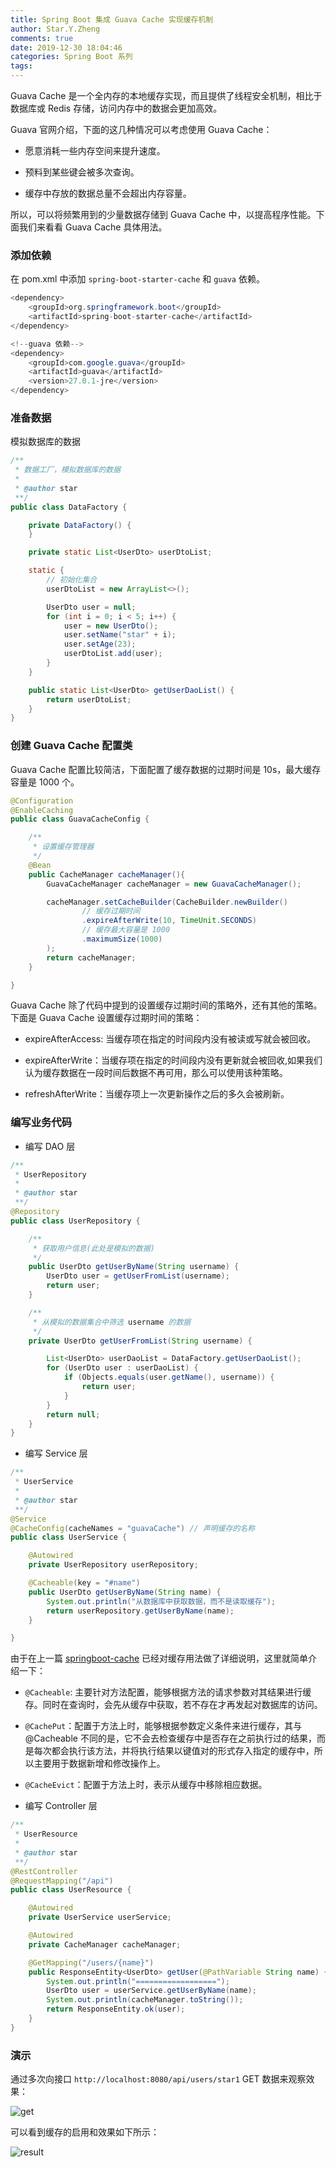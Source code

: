 ```yaml
---
title: Spring Boot 集成 Guava Cache 实现缓存机制
author: Star.Y.Zheng
comments: true
date: 2019-12-30 18:04:46
categories: Spring Boot 系列
tags:
---
```

Guava Cache 是一个全内存的本地缓存实现，而且提供了线程安全机制，相比于数据库或 Redis 存储，访问内存中的数据会更加高效。  

Guava 官网介绍，下面的这几种情况可以考虑使用 Guava Cache：

- 愿意消耗一些内存空间来提升速度。

- 预料到某些键会被多次查询。

- 缓存中存放的数据总量不会超出内存容量。

所以，可以将频繁用到的少量数据存储到 Guava Cache 中，以提高程序性能。下面我们来看看 Guava Cache 具体用法。

<!-- more -->

### 添加依赖

在 pom.xml 中添加 `spring-boot-starter-cache` 和 `guava` 依赖。

```java
<dependency>
    <groupId>org.springframework.boot</groupId>
    <artifactId>spring-boot-starter-cache</artifactId>
</dependency>

<!--guava 依赖-->
<dependency>
    <groupId>com.google.guava</groupId>
    <artifactId>guava</artifactId>
    <version>27.0.1-jre</version>
</dependency>
```
### 准备数据

模拟数据库的数据

```java
/**
 * 数据工厂，模拟数据库的数据
 *
 * @author star
 **/
public class DataFactory {

    private DataFactory() {
    }

    private static List<UserDto> userDtoList;

    static {
        // 初始化集合
        userDtoList = new ArrayList<>();

        UserDto user = null;
        for (int i = 0; i < 5; i++) {
            user = new UserDto();
            user.setName("star" + i);
            user.setAge(23);
            userDtoList.add(user);
        }
    }

    public static List<UserDto> getUserDaoList() {
        return userDtoList;
    }
}
```

### 创建 Guava Cache 配置类

Guava Cache 配置比较简洁，下面配置了缓存数据的过期时间是 10s，最大缓存容量是 1000 个。

```java
@Configuration
@EnableCaching
public class GuavaCacheConfig {

    /**
     * 设置缓存管理器
     */
    @Bean
    public CacheManager cacheManager(){
        GuavaCacheManager cacheManager = new GuavaCacheManager();

        cacheManager.setCacheBuilder(CacheBuilder.newBuilder()
                // 缓存过期时间
                .expireAfterWrite(10, TimeUnit.SECONDS)
                // 缓存最大容量是 1000
                .maximumSize(1000)
        );
        return cacheManager;
    }

}
```
Guava Cache 除了代码中提到的设置缓存过期时间的策略外，还有其他的策略。下面是 Guava Cache 设置缓存过期时间的策略：

- expireAfterAccess: 当缓存项在指定的时间段内没有被读或写就会被回收。
- expireAfterWrite：当缓存项在指定的时间段内没有更新就会被回收,如果我们认为缓存数据在一段时间后数据不再可用，那么可以使用该种策略。

- refreshAfterWrite：当缓存项上一次更新操作之后的多久会被刷新。

### 编写业务代码

- 编写 DAO 层

```java
/**
 * UserRepository
 *
 * @author star
 **/
@Repository
public class UserRepository {

    /**
     * 获取用户信息(此处是模拟的数据)
     */
    public UserDto getUserByName(String username) {
        UserDto user = getUserFromList(username);
        return user;
    }

    /**
     * 从模拟的数据集合中筛选 username 的数据
     */
    private UserDto getUserFromList(String username) {

        List<UserDto> userDaoList = DataFactory.getUserDaoList();
        for (UserDto user : userDaoList) {
            if (Objects.equals(user.getName(), username)) {
                return user;
            }
        }
        return null;
    }
}
```

- 编写 Service 层

```java
/**
 * UserService
 *
 * @author star
 **/
@Service
@CacheConfig(cacheNames = "guavaCache") // 声明缓存的名称
public class UserService {

    @Autowired
    private UserRepository userRepository;

    @Cacheable(key = "#name")
    public UserDto getUserByName(String name) {
        System.out.println("从数据库中获取数据，而不是读取缓存");
        return userRepository.getUserByName(name);
    }

}
```

由于在上一篇 [springboot-cache](../springboot-cache) 已经对缓存用法做了详细说明，这里就简单介绍一下：

- `@Cacheable`: 主要针对方法配置，能够根据方法的请求参数对其结果进行缓存。同时在查询时，会先从缓存中获取，若不存在才再发起对数据库的访问。

- `@CachePut`：配置于方法上时，能够根据参数定义条件来进行缓存，其与 @Cacheable 不同的是，它不会去检查缓存中是否存在之前执行过的结果，而是每次都会执行该方法，并将执行结果以键值对的形式存入指定的缓存中，所以主要用于数据新增和修改操作上。

- `@CacheEvict`：配置于方法上时，表示从缓存中移除相应数据。

- 编写 Controller 层

```java
/**
 * UserResource
 *
 * @author star
 **/
@RestController
@RequestMapping("/api")
public class UserResource {

    @Autowired
    private UserService userService;

    @Autowired
    private CacheManager cacheManager;

    @GetMapping("/users/{name}")
    public ResponseEntity<UserDto> getUser(@PathVariable String name) {
        System.out.println("==================");
        UserDto user = userService.getUserByName(name);
        System.out.println(cacheManager.toString());
        return ResponseEntity.ok(user);
    }
}
```
### 演示

通过多次向接口 `http://localhost:8080/api/users/star1` GET 数据来观察效果：

![get](guava-cacheget.png)

可以看到缓存的启用和效果如下所示：  

![result](guava-cache-result.png)

